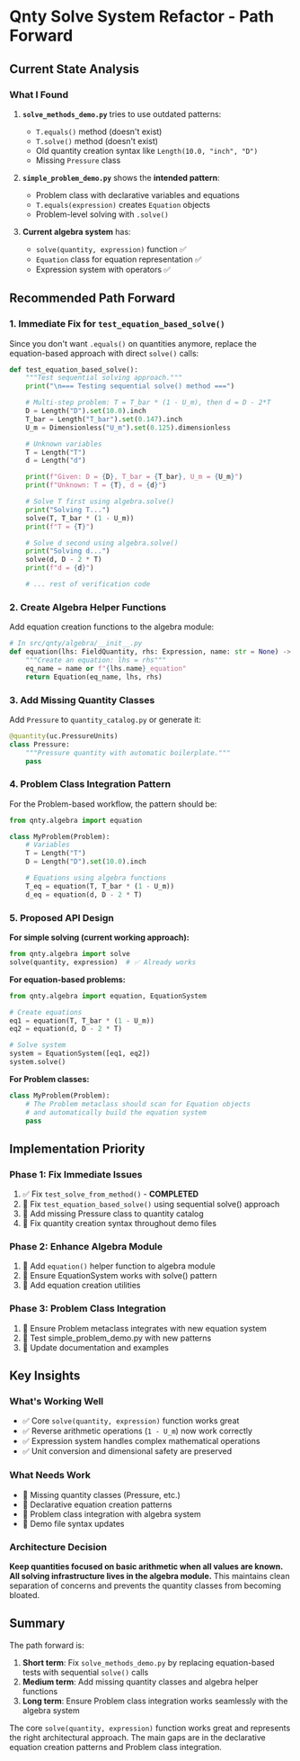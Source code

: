 # Qnty Solve System Refactor - Path Forward

## Current State Analysis

### What I Found

1. **`solve_methods_demo.py`** tries to use outdated patterns:
   - `T.equals()` method (doesn't exist)
   - `T.solve()` method (doesn't exist)
   - Old quantity creation syntax like `Length(10.0, "inch", "D")`
   - Missing `Pressure` class

2. **`simple_problem_demo.py`** shows the **intended pattern**:
   - Problem class with declarative variables and equations
   - `T.equals(expression)` creates `Equation` objects
   - Problem-level solving with `.solve()`

3. **Current algebra system** has:
   - `solve(quantity, expression)` function ✅
   - `Equation` class for equation representation ✅
   - Expression system with operators ✅

## Recommended Path Forward

### 1. Immediate Fix for `test_equation_based_solve()`

Since you don't want `.equals()` on quantities anymore, replace the equation-based approach with direct `solve()` calls:

```python
def test_equation_based_solve():
    """Test sequential solving approach."""
    print("\n=== Testing sequential solve() method ===")

    # Multi-step problem: T = T_bar * (1 - U_m), then d = D - 2*T
    D = Length("D").set(10.0).inch
    T_bar = Length("T_bar").set(0.147).inch
    U_m = Dimensionless("U_m").set(0.125).dimensionless

    # Unknown variables
    T = Length("T")
    d = Length("d")

    print(f"Given: D = {D}, T_bar = {T_bar}, U_m = {U_m}")
    print(f"Unknown: T = {T}, d = {d}")

    # Solve T first using algebra.solve()
    print("Solving T...")
    solve(T, T_bar * (1 - U_m))
    print(f"T = {T}")

    # Solve d second using algebra.solve()
    print("Solving d...")
    solve(d, D - 2 * T)
    print(f"d = {d}")

    # ... rest of verification code
```

### 2. Create Algebra Helper Functions

Add equation creation functions to the algebra module:

```python
# In src/qnty/algebra/__init__.py
def equation(lhs: FieldQuantity, rhs: Expression, name: str = None) -> Equation:
    """Create an equation: lhs = rhs"""
    eq_name = name or f"{lhs.name}_equation"
    return Equation(eq_name, lhs, rhs)
```

### 3. Add Missing Quantity Classes

Add `Pressure` to `quantity_catalog.py` or generate it:

```python
@quantity(uc.PressureUnits)
class Pressure:
    """Pressure quantity with automatic boilerplate."""
    pass
```

### 4. Problem Class Integration Pattern

For the Problem-based workflow, the pattern should be:

```python
from qnty.algebra import equation

class MyProblem(Problem):
    # Variables
    T = Length("T")
    D = Length("D").set(10.0).inch

    # Equations using algebra functions
    T_eq = equation(T, T_bar * (1 - U_m))
    d_eq = equation(d, D - 2 * T)
```

### 5. Proposed API Design

**For simple solving (current working approach):**
```python
from qnty.algebra import solve
solve(quantity, expression)  # ✅ Already works
```

**For equation-based problems:**
```python
from qnty.algebra import equation, EquationSystem

# Create equations
eq1 = equation(T, T_bar * (1 - U_m))
eq2 = equation(d, D - 2 * T)

# Solve system
system = EquationSystem([eq1, eq2])
system.solve()
```

**For Problem classes:**
```python
class MyProblem(Problem):
    # The Problem metaclass should scan for Equation objects
    # and automatically build the equation system
    pass
```

## Implementation Priority

### Phase 1: Fix Immediate Issues
1. ✅ Fix `test_solve_from_method()` - **COMPLETED**
2. 🔄 Fix `test_equation_based_solve()` using sequential solve() approach
3. 🔄 Add missing Pressure class to quantity catalog
4. 🔄 Fix quantity creation syntax throughout demo files

### Phase 2: Enhance Algebra Module
1. 🔄 Add `equation()` helper function to algebra module
2. 🔄 Ensure EquationSystem works with solve() pattern
3. 🔄 Add equation creation utilities

### Phase 3: Problem Class Integration
1. 🔄 Ensure Problem metaclass integrates with new equation system
2. 🔄 Test simple_problem_demo.py with new patterns
3. 🔄 Update documentation and examples

## Key Insights

### What's Working Well
- ✅ Core `solve(quantity, expression)` function works great
- ✅ Reverse arithmetic operations (`1 - U_m`) now work correctly
- ✅ Expression system handles complex mathematical operations
- ✅ Unit conversion and dimensional safety are preserved

### What Needs Work
- 🔄 Missing quantity classes (Pressure, etc.)
- 🔄 Declarative equation creation patterns
- 🔄 Problem class integration with algebra system
- 🔄 Demo file syntax updates

### Architecture Decision
**Keep quantities focused on basic arithmetic when all values are known. All solving infrastructure lives in the algebra module.** This maintains clean separation of concerns and prevents the quantity classes from becoming bloated.

## Summary

The path forward is:

1. **Short term**: Fix `solve_methods_demo.py` by replacing equation-based tests with sequential `solve()` calls
2. **Medium term**: Add missing quantity classes and algebra helper functions
3. **Long term**: Ensure Problem class integration works seamlessly with the algebra system

The core `solve(quantity, expression)` function works great and represents the right architectural approach. The main gaps are in the declarative equation creation patterns and Problem class integration.
